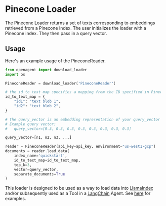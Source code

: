 # Pinecone Loader

The Pinecone Loader returns a set of texts corresponding to embeddings retrieved from a Pinecone Index.
The user initializes the loader with a Pinecone index. They then pass in a query vector.

## Usage

Here's an example usage of the PineconeReader.

```python
from openagent import download_loader
import os

PineconeReader = download_loader('PineconeReader')

# the id_to_text_map specifies a mapping from the ID specified in Pinecone to your text.
id_to_text_map = {
    "id1": "text blob 1",
    "id2": "text blob 2",
}

# the query_vector is an embedding representation of your query_vector
# Example query vector:
#   query_vector=[0.3, 0.3, 0.3, 0.3, 0.3, 0.3, 0.3, 0.3]

query_vector=[n1, n2, n3, ...]

reader = PineconeReader(api_key=api_key, environment="us-west1-gcp")
documents = reader.load_data(
    index_name='quickstart',
    id_to_text_map=id_to_text_map,
    top_k=3,
    vector=query_vector,
    separate_documents=True
)
```

This loader is designed to be used as a way to load data into [LlamaIndex](https://github.com/jerryjliu/gpt_index/tree/main/gpt_index) and/or subsequently used as a Tool in a [LangChain](https://github.com/hwchase17/langchain) Agent. See [here](https://github.com/emptycrown/llama-hub/tree/main) for examples.
